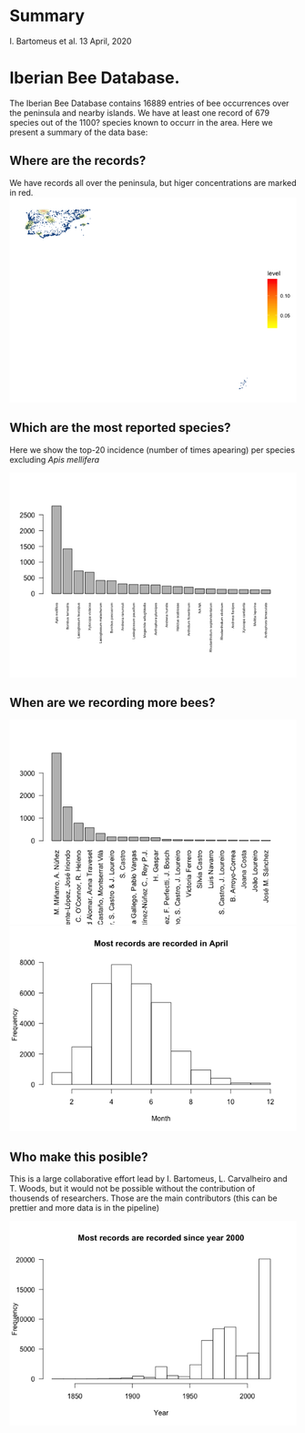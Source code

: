 Summary
================
I. Bartomeus et al.
13 April, 2020

# Iberian Bee Database.

The Iberian Bee Database contains 16889 entries of bee occurrences over
the peninsula and nearby islands. We have at least one record of 679
species out of the 1100? species known to occurr in the area. Here we
present a summary of the data base:

## Where are the records?

We have records all over the peninsula, but higer concentrations are
marked in red.
![](Summary_files/figure-gfm/unnamed-chunk-2-1.png)<!-- -->

## Which are the most reported species?

Here we show the top-20 incidence (number of times apearing) per species
excluding *Apis
mellifera*

![](Summary_files/figure-gfm/unnamed-chunk-3-1.png)<!-- -->

## When are we recording more bees?

![](Summary_files/figure-gfm/unnamed-chunk-4-1.png)<!-- -->![](Summary_files/figure-gfm/unnamed-chunk-4-2.png)<!-- -->

## Who make this posible?

This is a large collaborative effort lead by I. Bartomeus, L.
Carvalheiro and T. Woods, but it would not be possible without the
contribution of thousends of researchers. Those are the main
contributors (this can be prettier and more data is in the pipeline)

![](Summary_files/figure-gfm/unnamed-chunk-5-1.png)<!-- -->
